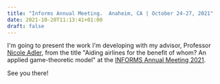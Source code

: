 ```yaml
---
title: "Informs Annual Meeting.  Anaheim, CA | October 24-27, 2021"
date: 2021-10-20T11:13:41+01:00
draft: false 
---
```


I'm going to present the work I'm developing with my advisor, Professor [Nicole Adler](https://nicoleadler.huji.ac.il/), from the title "Aiding airlines for the benefit of whom? An applied game-theoretic model" at the [INFORMS Annual Meeting 2021](https://meetings.informs.org/wordpress/anaheim2021/).

See you there!

